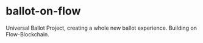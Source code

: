# ballot-on-flow
Universal Ballot Project, creating a whole new ballot experience. Building on Flow-Blockchain.
